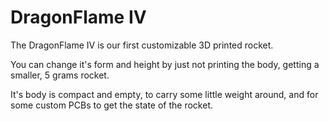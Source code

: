 # DragonFlame IV

The DragonFlame IV is our first customizable 3D printed rocket.

You can change it's form and height by just not printing the body, getting a smaller, 5 grams rocket.

It's body is compact and empty, to carry some little weight around, and for some custom PCBs to get the state of the rocket.
